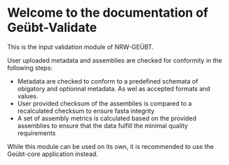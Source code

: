 # Welcome to the documentation of Geübt-Validate

This is the input validation module of NRW-GEÜBT.

User uploaded metadata and assemblies are checked for conformity in the following steps:

- Metadata are checked to conform to a predefined schemata of obigatory and optionnal metadata.
  As wel as accepted formats and values.
- User provided checksum of the assemblies is compared to a recalculated checksum to ensure
  fasta integrity
- A set of assembly metrics is calculated based on the provided assemblies to
  ensure that the data fulfill the minimal quality requirements

While this module can be used on its own, it is recommended to use the Geübt-core application instead.
